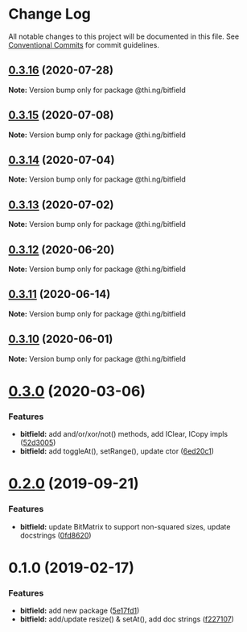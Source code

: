 # Change Log

All notable changes to this project will be documented in this file.
See [Conventional Commits](https://conventionalcommits.org) for commit guidelines.

## [0.3.16](https://github.com/thi-ng/umbrella/compare/@thi.ng/bitfield@0.3.15...@thi.ng/bitfield@0.3.16) (2020-07-28)

**Note:** Version bump only for package @thi.ng/bitfield





## [0.3.15](https://github.com/thi-ng/umbrella/compare/@thi.ng/bitfield@0.3.14...@thi.ng/bitfield@0.3.15) (2020-07-08)

**Note:** Version bump only for package @thi.ng/bitfield





## [0.3.14](https://github.com/thi-ng/umbrella/compare/@thi.ng/bitfield@0.3.13...@thi.ng/bitfield@0.3.14) (2020-07-04)

**Note:** Version bump only for package @thi.ng/bitfield





## [0.3.13](https://github.com/thi-ng/umbrella/compare/@thi.ng/bitfield@0.3.12...@thi.ng/bitfield@0.3.13) (2020-07-02)

**Note:** Version bump only for package @thi.ng/bitfield





## [0.3.12](https://github.com/thi-ng/umbrella/compare/@thi.ng/bitfield@0.3.11...@thi.ng/bitfield@0.3.12) (2020-06-20)

**Note:** Version bump only for package @thi.ng/bitfield





## [0.3.11](https://github.com/thi-ng/umbrella/compare/@thi.ng/bitfield@0.3.10...@thi.ng/bitfield@0.3.11) (2020-06-14)

**Note:** Version bump only for package @thi.ng/bitfield





## [0.3.10](https://github.com/thi-ng/umbrella/compare/@thi.ng/bitfield@0.3.9...@thi.ng/bitfield@0.3.10) (2020-06-01)

**Note:** Version bump only for package @thi.ng/bitfield





# [0.3.0](https://github.com/thi-ng/umbrella/compare/@thi.ng/bitfield@0.2.8...@thi.ng/bitfield@0.3.0) (2020-03-06)


### Features

* **bitfield:** add and/or/xor/not() methods, add IClear, ICopy impls ([52d3005](https://github.com/thi-ng/umbrella/commit/52d3005281c90b89d41d3b2504e3eb47cafa6e03))
* **bitfield:** add toggleAt(), setRange(), update ctor ([6ed20c1](https://github.com/thi-ng/umbrella/commit/6ed20c13768fe3bdd38990ee79c865a13775fc2d))





# [0.2.0](https://github.com/thi-ng/umbrella/compare/@thi.ng/bitfield@0.1.12...@thi.ng/bitfield@0.2.0) (2019-09-21)

### Features

* **bitfield:** update BitMatrix to support non-squared sizes, update docstrings ([0fd8620](https://github.com/thi-ng/umbrella/commit/0fd8620))

# 0.1.0 (2019-02-17)

### Features

* **bitfield:** add new package ([5e17fd1](https://github.com/thi-ng/umbrella/commit/5e17fd1))
* **bitfield:** add/update resize() & setAt(), add doc strings ([f227107](https://github.com/thi-ng/umbrella/commit/f227107))

